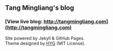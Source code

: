 ## Tang Mingliang's blog

### [View live blog: http://tangmingliang.com](http://tangmingliang.com)

Site powered by Jekyll & GitHub Pages.  
Theme designed by [HYG](https://github.com/Gaohaoyang) (MIT License).  
